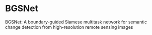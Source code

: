 # BGSNet
BGSNet: A boundary-guided Siamese multitask network for semantic change detection from high-resolution remote sensing images
